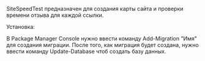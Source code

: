 SiteSpeedTest предназначен для создания карты сайта и проверки времени отзыва для каждой ссылки.

Установка:

В Package Manager Console нужно ввести команду Add-Migration "Имя" для создания миграции.
После того, как миграция будет создана, нужно ввести команду Update-Database чтоб создать базу данных.

